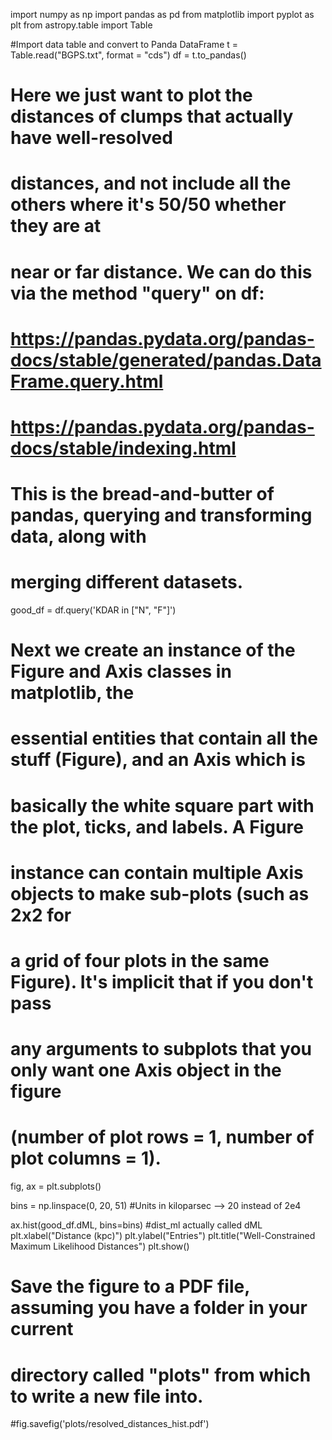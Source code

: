 import numpy as np
import pandas as pd
from matplotlib import pyplot as plt
from astropy.table import Table 

#Import data table and convert to Panda DataFrame
t = Table.read("BGPS.txt", format = "cds")
df = t.to_pandas()

# Here we just want to plot the distances of clumps that actually have well-resolved
# distances, and not include all the others where it's 50/50 whether they are at
# near or far distance. We can do this via the method "query" on df:
# https://pandas.pydata.org/pandas-docs/stable/generated/pandas.DataFrame.query.html
# https://pandas.pydata.org/pandas-docs/stable/indexing.html
# This is the bread-and-butter of pandas, querying and transforming data, along with
# merging different datasets.
good_df = df.query('KDAR in ["N", "F"]')

# Next we create an instance of the Figure and Axis classes in matplotlib, the
# essential entities that contain all the stuff (Figure), and an Axis which is
# basically the white square part with the plot, ticks, and labels. A Figure
# instance can contain multiple Axis objects to make sub-plots (such as 2x2 for
# a grid of four plots in the same Figure). It's implicit that if you don't pass
# any arguments to subplots that you only want one Axis object in the figure
# (number of plot rows = 1, number of plot columns = 1).
fig, ax = plt.subplots()

bins = np.linspace(0, 20, 51) #Units in kiloparsec --> 20 instead of 2e4

ax.hist(good_df.dML, bins=bins) #dist_ml actually called dML
plt.xlabel("Distance (kpc)")
plt.ylabel("Entries")
plt.title("Well-Constrained Maximum Likelihood Distances")
plt.show()

# Save the figure to a PDF file, assuming you have a folder in your current
# directory called "plots" from which to write a new file into.
#fig.savefig('plots/resolved_distances_hist.pdf')
